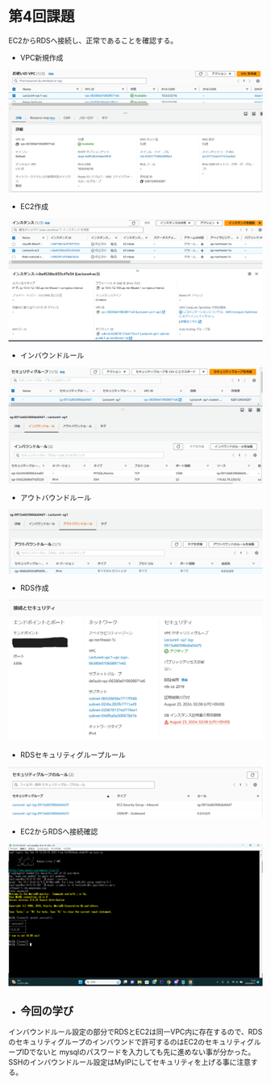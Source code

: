 # 第4回課題  
EC2からRDSへ接続し、正常であることを確認する。  
  
- VPC新規作成  
 
![VPC作成](./Pict04/VPC作成.png)
  
- EC2作成  

![EC2インスタンス](./Pict04/EC2インスタンス.png)  
  
- インバウンドルール  
  
![インバウンドルール](./Pict04/インバウンドルール.png)  
  
- アウトバウンドルール  
  
![アウトバウンドルール](./Pict04/アウトバウンドルール.png)  

- RDS作成  

![RDS設定](./Pict04/RDS設定.png)  
  
- RDSセキュリティグループルール  
  
![RDSセキュリティグループ](./Pict04/RDSセキュリティグループ.png)  
  
- EC2からRDSへ接続確認  
  
![EC2からRDS接続成功](./Pict04/EC2からRDS接続成功.png)  
  
 - ## 今回の学び  
インバウンドルール設定の部分でRDSとEC2は同一VPC内に存在するので、RDSのセキュリティグループのインバウンドで許可するのはEC2のセキュリティグループIDでないと
mysqlのパスワードを入力しても先に進めない事が分かった。
SSHのインバウンドルール設定はMyIPにしてセキュリティを上げる事に注意する。
